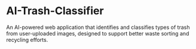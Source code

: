 # AI-Trash-Classifier
An AI-powered web application that identifies and classifies types of trash from user-uploaded images, designed to support better waste sorting and recycling efforts.
